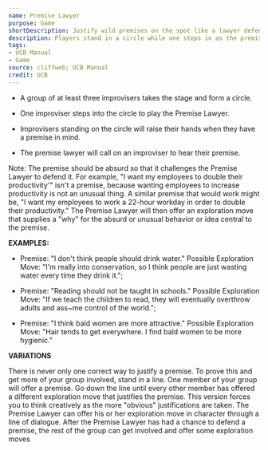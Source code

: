 ```yaml
---
name: Premise Lawyer
purpose: Game
shortDescription: Justify wild premises on the spot like a lawyer defending an absurd case.
description: Players stand in a circle while one steps in as the premise lawyer. Teammates pitch unusual premises, and the lawyer delivers in-character explorations that justify the idea before rotating so everyone practices defending offers.
tags:
- UCB Manual
- Game
source: cliffweb; UCB Manual
credit: UCB
---
```


- A group of at least three improvisers takes the stage and form a circle.

- One improviser steps into the circle to play the Premise Lawyer.

- Improvisers standing on the circle will raise their hands when they have a premise in mind.

- The premise lawyer will call on an improviser to hear their premise.

Note: The premise should be absurd so that it challenges the Premise Lawyer to defend it. For example, "I want my employees to double their productivity'" isn't a premise, because wanting employees to increase productivity is not an unusual thing. A similar premise that would work might be,
"I want my employees to work a 22-hour workday in order to double their productivity." The Premise Lawyer will then offer an exploration move that supplies a "why" for the absurd or unusual behavior or idea central to the premise.

**EXAMPLES:**

- Premise: "I don't think people should drink water." Possible Exploration Move: "I'm really into conservation, so I think people are just wasting water every time they drink it.";

- Premise: "Reading should not be taught in schools." Possible Exploration Move: "If we teach the children to read, they will eventually overthrow adults and ass~me control of the world.";

- Premise: "I think bald women are more attractive." Possible Exploration Move: "Hair tends to get everywhere. I find bald women to be more hygienic."

**VARIATIONS**

There is never only one correct way to justify a premise. To prove this and get more of your group involved, stand in a line. One member of your group will offer a premise. Go down the line until every other member has offered a different exploration move that justifies the premise. This version forces you to think creatively as the more "obvious" justifications are taken. The Premise Lawyer can offer his or her exploration move in character through a line of dialogue. After the Premise Lawyer has had a chance to defend a premise, the rest of the group can get involved and offer some exploration moves
